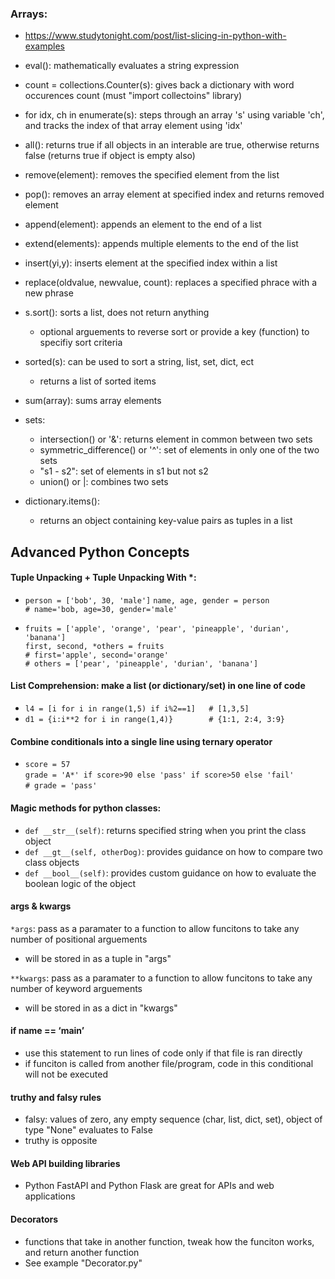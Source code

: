 ### Arrays: 
- https://www.studytonight.com/post/list-slicing-in-python-with-examples
- eval(): mathematically evaluates a string expression
- count = collections.Counter(s): gives back a dictionary with word occurences count (must "import collectoins" library)
- for idx, ch in enumerate(s): steps through an array 's' using variable 'ch', and tracks the index of that array element using 'idx'
- all(): returns true if all objects in an interable are true, otherwise returns false (returns true if object is empty also)
- remove(element): removes the specified element from the list
- pop(): removes an array element at specified index and returns removed element
- append(element): appends an element to the end of a list
- extend(elements): appends multiple elements to the end of the list
- insert(yi,y): inserts element at the specified index within a list
- replace(oldvalue, newvalue, count): replaces a specified phrace with a new phrase
- s.sort(): sorts a list, does not return anything
  - optional arguements to reverse sort or provide a key (function) to specifiy sort criteria
- sorted(s): can be used to sort a string, list, set, dict, ect
  - returns a list of sorted items
- sum(array): sums array elements

- sets:
  - intersection() or '&': returns element in common between two sets
  - symmetric_difference() or '^': set of elements in only one of the two sets
  - "s1 - s2": set of elements in s1 but not s2
  - union() or |: combines two sets

- dictionary.items():
  - returns an object containing key-value pairs as tuples in a list


## Advanced Python Concepts
#### Tuple Unpacking + Tuple Unpacking With *:
- `person = ['bob', 30, 'male']`
  `name, age, gender = person`  
  `# name='bob, age=30, gender='male'`  
  
- `fruits = ['apple', 'orange', 'pear', 'pineapple', 'durian', 'banana']`  
  `first, second, *others = fruits`  
  `# first='apple', second='orange'`  
  `# others = ['pear', 'pineapple', 'durian', 'banana']`  

#### List Comprehension: make a list (or dictionary/set) in one line of code
- `l4 = [i for i in range(1,5) if i%2==1]   # [1,3,5]`
- `d1 = {i:i**2 for i in range(1,4)}        # {1:1, 2:4, 3:9}`  

#### Combine conditionals into a single line using ternary operator
- `score = 57`  
  `grade = 'A*' if score>90 else 'pass' if score>50 else 'fail'`  
  `# grade = 'pass'`

#### Magic methods for python classes:
- `def __str__(self)`: returns specified string when you print the class object
- `def __gt__(self, otherDog)`: provides guidance on how to compare two class objects
- `def __bool__(self)`: provides custom guidance on how to evaluate the boolean logic of the object

#### args & kwargs
`*args`: pass as a paramater to a function to allow funcitons to take any number of positional arguements
  - will be stored in as a tuple in "args"

`**kwargs`: pass as a paramater to a function to allow funcitons to take any number of keyword arguements
  - will be stored in as a dict in "kwargs"  

#### if __name__ == ‘__main__’
- use this statement to run lines of code only if that file is ran directly
- if funciton is called from another file/program, code in this conditional will not be executed

#### truthy and falsy rules
- falsy: values of zero, any empty sequence (char, list, dict, set), object of type "None" evaluates to False
- truthy is opposite

#### Web API building libraries
- Python FastAPI and Python Flask are great for APIs and web applications

#### Decorators
- functions that take in another function, tweak how the funciton works, and return another function
- See example "Decorator.py"

